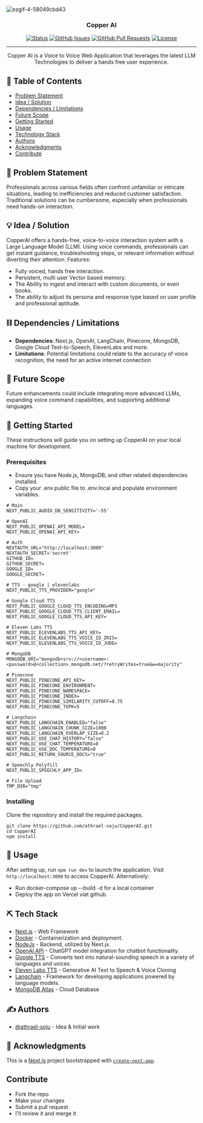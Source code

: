 
![ezgif-4-58049cbd43](https://github.com/athrael-soju/CopperAI/assets/25455658/0d9f84f6-26a9-41c2-b223-7c941204b422)

</p>
<h3 align="center">Copper AI</h3>

<div align="center">

[![Status](https://img.shields.io/badge/status-active-success.svg)]()
[![GitHub Issues](https://img.shields.io/github/issues/kylelobo/The-Documentation-Compendium.svg)](https://github.com/athrael-soju/CopperAI/issues)
[![GitHub Pull Requests](https://img.shields.io/github/issues-pr/kylelobo/The-Documentation-Compendium.svg)](https://github.com/athrael-soju/CopperAI/pulls)
[![License](https://img.shields.io/badge/license-MIT-blue.svg)](LICENSE.md)

</div>

---

<p align="center"> Copper AI is a Voice to Voice Web Application that leverages the latest LLM Technologies to deliver a hands free user experience.
    <br> 
</p>

## 📝 Table of Contents

- [Problem Statement](#problem_statement)
- [Idea / Solution](#idea)
- [Dependencies / Limitations](#limitations)
- [Future Scope](#future_scope)
- [Getting Started](#getting_started)
- [Usage](#usage)
- [Technology Stack](#tech_stack)
- [Authors](#authors)
- [Acknowledgments](#acknowledgments)
- [Contribute](#contribute)

## 🧐 Problem Statement <a name = "problem_statement"></a>

Professionals across various fields often confront unfamiliar or intricate situations, leading to inefficiencies and reduced customer satisfaction. Traditional solutions can be cumbersome, especially when professionals need hands-on interaction.

## 💡 Idea / Solution <a name = "idea"></a>

CopperAI offers a hands-free, voice-to-voice interaction system with a Large Language Model (LLM). Using voice commands, professionals can get instant guidance, troubleshooting steps, or relevant information without diverting their attention. Features:
- Fully voiced, hands free interaction.
- Persistent, multi user Vector based memory.
- The Ability to ingest and interact with custom documents, or even books.
- The ability to adjust its persona and response type based on user profile and professional aptitude.

## ⛓️ Dependencies / Limitations <a name = "limitations"></a>

 - **Dependencies**: Next.js, OpenAI, LangChain, Pinecone, MongoDB, Google Cloud Text-to-Speech, ElevenLabs and more.
 - **Limitations**: Potential limitations could relate to the accuracy of voice recognition, the need for an active internet connection

## 🚀 Future Scope <a name = "future_scope"></a>

Future enhancements could include integrating more advanced LLMs, expanding voice command capabilities, and supporting additional languages.

## 🏁 Getting Started <a name = "getting_started"></a>

These instructions will guide you on setting up CopperAI on your local machine for development.

### Prerequisites

- Ensure you have Node.js, MongoDB, and other related dependencies installed. 
- Copy your .env.public file to .env.local and populate environment variables.
```
# Main
NEXT_PUBLIC_AUDIO_DB_SENSITIVITY='-55'

# OpenAI
NEXT_PUBLIC_OPENAI_API_MODEL=
NEXT_PUBLIC_OPENAI_API_KEY=

# Auth
NEXTAUTH_URL="http://localhost:3000"
NEXTAUTH_SECRET='secret'
GITHUB_ID=
GITHUB_SECRET=
GOOGLE_ID=
GOOGLE_SECRET=

# TTS - google | elevenlabs
NEXT_PUBLIC_TTS_PROVIDER="google"

# Google Cloud TTS
NEXT_PUBLIC_GOOGLE_CLOUD_TTS_ENCODING=MP3
NEXT_PUBLIC_GOOGLE_CLOUD_TTS_CLIENT_EMAIL=
NEXT_PUBLIC_GOOGLE_CLOUD_TTS_API_KEY=

# Eleven Labs TTS
NEXT_PUBLIC_ELEVENLABS_TTS_API_KEY=
NEXT_PUBLIC_ELEVENLABS_TTS_VOICE_ID_IRIS=
NEXT_PUBLIC_ELEVENLABS_TTS_VOICE_ID_JUDE=

# MongoDB
MONGODB_URI="mongodb+srv://<username>:<password>@<collection>.mongodb.net/?retryWrites=true&w=majority"

# Pinecone
NEXT_PUBLIC_PINECONE_API_KEY=
NEXT_PUBLIC_PINECONE_ENVIRONMENT=
NEXT_PUBLIC_PINECONE_NAMESPACE=
NEXT_PUBLIC_PINECONE_INDEX=
NEXT_PUBLIC_PINECONE_SIMILARITY_CUTOFF=0.75
NEXT_PUBLIC_PINECONE_TOPK=5

# Langchain 
NEXT_PUBLIC_LANGCHAIN_ENABLED="false"
NEXT_PUBLIC_LANGCHAIN_CHUNK_SIZE=1000
NEXT_PUBLIC_LANGCHAIN_OVERLAP_SIZE=0.2
NEXT_PUBLIC_USE_CHAT_HISTORY="false"
NEXT_PUBLIC_USE_CHAT_TEMPERATURE=0
NEXT_PUBLIC_USE_DOC_TEMPERATURE=0
NEXT_PUBLIC_RETURN_SOURCE_DOCS="true"

# Speechly Polyfill
NEXT_PUBLIC_SPEECHLY_APP_ID=

# File Upload
TMP_DIR="tmp"
```

### Installing

Clone the repository and install the required packages.
```
git clone https://github.com/athrael-soju/CopperAI.git
cd CopperAI
npm install
```

## 🎈 Usage <a name="usage"></a>

After setting up, run `npm run dev` to launch the application. Visit `http://localhost:3000` to access CopperAI. 
Alternatively:
- Run docker-compose up --build -d for a local container
- Deploy the app on Vercel viat github.

## ⛏️ Tech Stack <a name = "tech_stack"></a>

- [Next.js](https://nextjs.org/) - Web Framework
- [Docker](https://www.docker.com/) - Containerization and deployment.
- [NodeJs](https://nodejs.org/en/) - Backend, utilized by Next.js.
- [OpenAI API](https://openai.com/blog/introducing-chatgpt-and-whisper-apis) - ChatGPT model integration for chatbot functionality.
- [Google TTS](https://cloud.google.com/text-to-speech/) - Converts text into natural-sounding speech in a variety of languages and voices.
- [Eleven Labs TTS](https://elevenlabs.io/) - Generative AI Text to Speech & Voice Cloning 
- [Langchain](https://js.langchain.com/docs/) - Framework for developing applications powered by language models.
- [MongoDB Atlas](https://www.mongodb.com/atlas/database) - Cloud Database

## ✍️ Authors <a name = "authors"></a>

- [@athrael-soju](https://github.com/athrael-soju) - Idea & Initial work

## 🎉 Acknowledgments <a name = "acknowledgments"></a>

This is a [Next.js](https://nextjs.org/) project bootstrapped with [`create-next-app`](https://github.com/vercel/next.js/tree/canary/packages/create-next-app).

## Contribute <a name = "contribute"></a>
- Fork the repo
- Make your changes
- Submit a pull request
- I'll review it and merge it

<!-- 
<p align="center">
  <a href="https://www.youtube.com/watch?v=AdtQZ7iXkQ0" target="_blank" rel="noopener">
 <img src="https://github.com/athrael-soju/whisperChat/blob/main/Landing-s.png" alt="Project logo"></a> 
</p>
<div align="center">

[![Status](https://img.shields.io/badge/status-active-success.svg)]()
[![GitHub Issues](https://img.shields.io/github/issues/athrael-soju/whisperChat)](https://github.com/athrael-soju/whisperChat/issues)
[![GitHub Pull Requests](https://img.shields.io/github/issues-pr/athrael-soju/whisperChat)](https://img.shields.io/github/issues-pr/athrael-soju/whisperChat)
[![License](https://img.shields.io/badge/license-GNU%20GPL-blue.svg)](/LICENSE)

</div>
